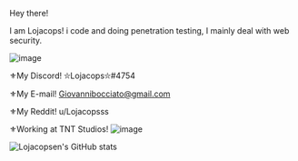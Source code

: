 Hey there! 

I am Lojacops! i code and doing penetration testing, I mainly deal with web security.

![image](https://user-images.githubusercontent.com/68278515/112797570-de469480-906b-11eb-9b10-5ed813c49a0e.png)

⚜My Discord! ⛥Lojacops⛥#4754

⚜My E-mail! Giovannibocciato@gmail.com

⚜My Reddit! u/Lojacopsss

⚜Working at TNT Studios! ![image](https://user-images.githubusercontent.com/68278515/114156951-686fe200-9923-11eb-89f4-aea185b224c5.png)


![Lojacopsen's GitHub stats](https://github-readme-stats.vercel.app/api?username=Lojacopsen&count_private=true&theme=radical)


